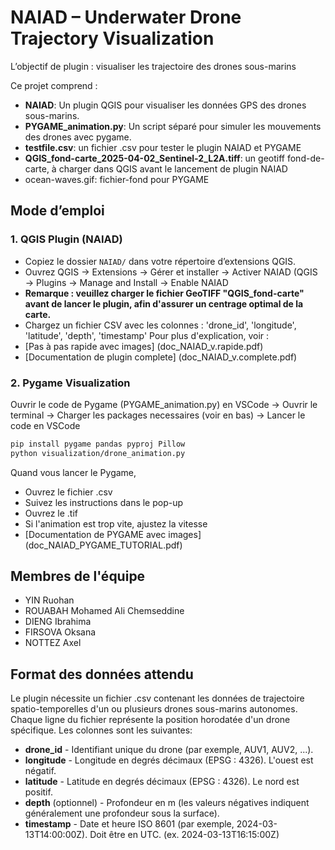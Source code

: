 # NAIAD – Underwater Drone Trajectory Visualization
L’objectif de plugin : visualiser les trajectoire des drones sous-marins

Ce projet comprend :
- **NAIAD**: Un plugin QGIS pour visualiser les données GPS des drones sous-marins.
- **PYGAME_animation.py**: Un script séparé pour simuler les mouvements des drones avec pygame.
- **testfile.csv**: un fichier .csv pour tester le plugin NAIAD et PYGAME
- **QGIS_fond-carte_2025-04-02_Sentinel-2_L2A.tiff**: un geotiff fond-de-carte, à charger dans QGIS avant le lancement de plugin NAIAD
- ocean-waves.gif: fichier-fond pour PYGAME


## Mode d’emploi

### 1. QGIS Plugin (NAIAD)
- Copiez le dossier `NAIAD/` dans votre répertoire d’extensions QGIS.
- Ouvrez QGIS → Extensions → Gérer et installer → Activer NAIAD
        (QGIS → Plugins → Manage and Install → Enable NAIAD
- **Remarque : veuillez charger le fichier GeoTIFF "QGIS_fond-carte" avant de lancer le plugin, afin d'assurer un centrage optimal de la carte.**
- Chargez un fichier CSV avec les colonnes : 'drone_id', 'longitude', 'latitude', 'depth', 'timestamp'
Pour plus d'explication, voir :
- [Pas à pas rapide avec images] (doc_NAIAD_v.rapide.pdf)
- [Documentation de plugin complete] (doc_NAIAD_v.complete.pdf)


### 2. Pygame Visualization
Ouvrir le code de Pygame (PYGAME_animation.py) en VSCode  → Ouvrir le terminal  → Charger les packages necessaires (voir en bas)  → Lancer le code en VSCode
```bash
pip install pygame pandas pyproj Pillow
python visualization/drone_animation.py
```
Quand vous lancer le Pygame,
- Ouvrez le fichier .csv
- Suivez les instructions dans le pop-up
- Ouvrez le .tif
- Si l'animation est trop vite, ajustez la vitesse
- [Documentation de PYGAME avec images] (doc_NAIAD_PYGAME_TUTORIAL.pdf)


## Membres de l'équipe
- YIN Ruohan
- ROUABAH Mohamed Ali Chemseddine
- DIENG Ibrahima
- FIRSOVA Oksana
- NOTTEZ Axel


## Format des données attendu
Le plugin nécessite un fichier .csv contenant les données de trajectoire spatio-temporelles d'un ou plusieurs drones sous-marins autonomes.
Chaque ligne du fichier représente la position horodatée d'un drone spécifique.
Les colonnes sont les suivantes:
- **drone_id** - Identifiant unique du drone (par exemple, AUV1, AUV2, ...).
- **longitude** - Longitude en degrés décimaux (EPSG : 4326). L'ouest est négatif.
- **latitude** - Latitude en degrés décimaux (EPSG : 4326). Le nord est positif.
- **depth** (optionnel) - Profondeur en m (les valeurs négatives indiquent généralement une profondeur sous la surface).
- **timestamp** - Date et heure ISO 8601 (par exemple, 2024-03-13T14:00:00Z). Doit être en UTC. (ex. 2024-03-13T16:15:00Z)
  
